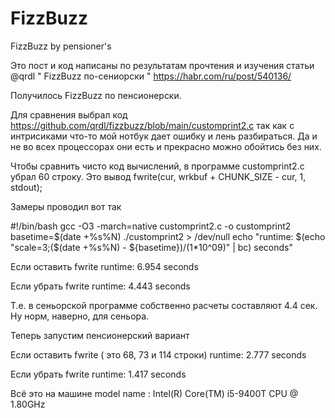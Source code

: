 # FizzBuzz
 FizzBuzz by pensioner's


Это пост и код написаны по результатам прочтения и изучения статьи @qrdl 
" FizzBuzz по-сениорски " https://habr.com/ru/post/540136/

Получилось FizzBuzz по пенсионерски.

Для сравнения выбрал код https://github.com/qrdl/fizzbuzz/blob/main/customprint2.c так как с интрисиками что-то мой нотбук дает ошибку и лень разбираться. Да и не во всех процессорах они есть и прекрасно можно обойтись без них.

Чтобы сравнить чисто код вычислений, в программе customprint2.c убрал 60 строку. Это вывод
fwrite(cur, wrkbuf + CHUNK_SIZE - cur, 1, stdout);

Замеры проводил вот так

#!/bin/bash
gcc -O3 -march=native customprint2.c -o customprint2
basetime=$(date +%s%N)
./customprint2 > /dev/null
echo "runtime: $(echo "scale=3;($(date +%s%N) - ${basetime})/(1*10^09)" | bc) seconds"

Если оставить fwrite
runtime: 6.954 seconds

Если убрать fwrite
runtime: 4.443 seconds

Т.е. в сеньорской программе собственно расчеты составляют 4.4 сек.
Ну норм, наверно, для сеньора.

Теперь запустим пенсионерский вариант

Если оставить fwrite ( это 68, 73 и 114 строки)
runtime: 2.777 seconds

Если убрать fwrite
runtime: 1.417 seconds

Всё это на машине 
model name      : Intel(R) Core(TM) i5-9400T CPU @ 1.80GHz

